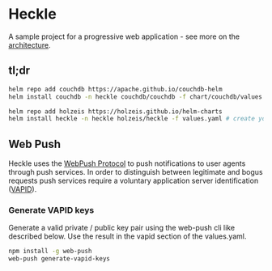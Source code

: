 # Heckle

A sample project for a progressive web application - see more on the [architecture](architecture/README.md).

## tl;dr

```bash
helm repo add couchdb https://apache.github.io/couchdb-helm
helm install couchdb -n heckle couchdb/couchdb -f chart/couchdb/values.yaml --create-namespace

helm repo add holzeis https://holzeis.github.io/helm-charts
helm install heckle -n heckle holzeis/heckle -f values.yaml # create your own values.yaml
```

## Web Push

Heckle uses the [WebPush Protocol](https://datatracker.ietf.org/doc/html/draft-ietf-webpush-protocol) to push notifications to user agents through push services. In order to distinguish between legitimate and bogus requests push services require a voluntary application server identification ([VAPID](https://datatracker.ietf.org/doc/html/draft-thomson-webpush-vapid)).


### Generate VAPID keys

Generate a valid private / public key pair using the web-push cli like described below. Use the result in the vapid section of the values.yaml.

```bash
npm install -g web-push
web-push generate-vapid-keys
```